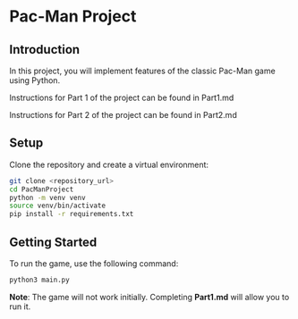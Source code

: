 # Pac-Man Project

## Introduction
In this project, you will implement features of the classic Pac-Man game using Python.

Instructions for Part 1 of the project can be found in Part1.md

Instructions for Part 2 of the project can be found in Part2.md

## Setup
Clone the repository and create a virtual environment:
```bash
git clone <repository_url>
cd PacManProject
python -m venv venv
source venv/bin/activate
pip install -r requirements.txt
```

## Getting Started  

To run the game, use the following command:  

```bash
python3 main.py
```
**Note**: The game will not work initially. Completing **Part1.md** will allow you to run it.